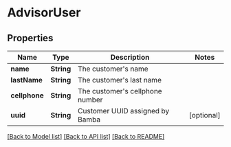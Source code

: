 # AdvisorUser

## Properties
Name | Type | Description | Notes
------------ | ------------- | ------------- | -------------
**name** | **String** | The customer&#39;s name | 
**lastName** | **String** | The customer&#39;s last name | 
**cellphone** | **String** | The customer&#39;s cellphone number | 
**uuid** | **String** | Customer UUID assigned by Bamba | [optional] 

[[Back to Model list]](../README.md#documentation-for-models) [[Back to API list]](../README.md#documentation-for-api-endpoints) [[Back to README]](../README.md)


